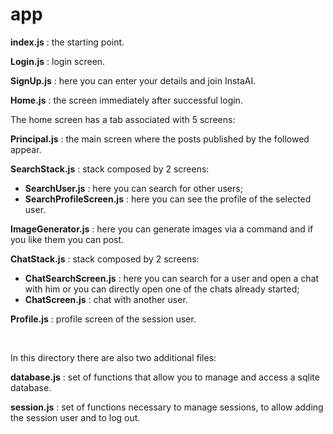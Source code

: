 # app

**index.js** : the starting point.

**Login.js** : login screen.

**SignUp.js** : here you can enter your details and join InstaAI.

**Home.js** : the screen immediately after successful login.

The home screen has a tab associated with 5 screens:

**Principal.js** : the main screen where the posts published by the followed appear.

**SearchStack.js** : stack composed by 2 screens:  
* **SearchUser.js** : here you can search for other users;
* **SearchProfileScreen.js** : here you can see the profile of the selected user.

**ImageGenerator.js** : here you can generate images via a command and if you like them you can post.

**ChatStack.js** : stack composed by 2 screens:  
* **ChatSearchScreen.js** : here you can search for a user and open a chat with him or you can directly open one of the chats already started;  
* **ChatScreen.js** : chat with another user.

**Profile.js** : profile screen of the session user.

<br>

In this directory there are also two additional files:

**database.js** : set of functions that allow you to manage and access a sqlite database.

**session.js** : set of functions necessary to manage sessions, to allow adding the session user and to log out. 
